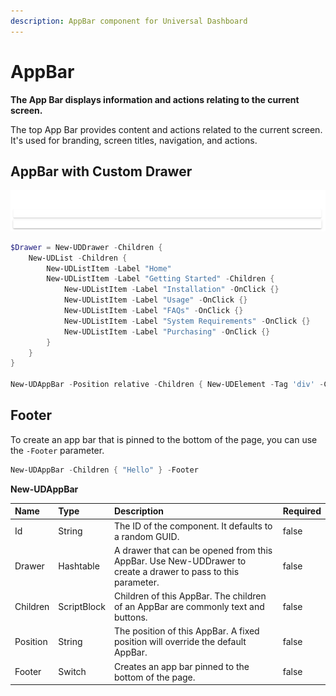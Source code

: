 ```yaml
---
description: AppBar component for Universal Dashboard
---
```


# AppBar

**The App Bar displays information and actions relating to the current screen.**

The top App Bar provides content and actions related to the current screen. It's used for branding, screen titles, navigation, and actions.

## AppBar with Custom Drawer

![](../../../.gitbook/assets/image%20%2877%29.png)

```PowerShell
$Drawer = New-UDDrawer -Children {
    New-UDList -Children {
        New-UDListItem -Label "Home"
        New-UDListItem -Label "Getting Started" -Children {
            New-UDListItem -Label "Installation" -OnClick {}
            New-UDListItem -Label "Usage" -OnClick {}
            New-UDListItem -Label "FAQs" -OnClick {}
            New-UDListItem -Label "System Requirements" -OnClick {}
            New-UDListItem -Label "Purchasing" -OnClick {}
        }
    }
}

New-UDAppBar -Position relative -Children { New-UDElement -Tag 'div' -Content { "Title" } } -Drawer $Drawer
```

## Footer

To create an app bar that is pinned to the bottom of the page, you can use the `-Footer` parameter.

```PowerShell
New-UDAppBar -Children { "Hello" } -Footer
```

**New-UDAppBar**

| Name | Type | Description | Required |
| :--- | :--- | :--- | :--- |
| Id | String | The ID of the component. It defaults to a random GUID. | false |
| Drawer | Hashtable | A drawer that can be opened from this AppBar. Use New-UDDrawer to create a drawer to pass to this parameter. | false |
| Children | ScriptBlock | Children of this AppBar. The children of an AppBar are commonly text and buttons. | false |
| Position | String | The position of this AppBar. A fixed position will override the default AppBar. | false |
| Footer | Switch | Creates an app bar pinned to the bottom of the page.  | false |

